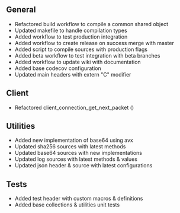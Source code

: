 ## General
- Refactored build workflow to compile a common shared object
- Updated makefile to handle compilation types
- Added workflow to test production integration
- Added workflow to create release on success merge with master
- Added script to compile sources with production flags
- Added beta workflow to test integration with beta branches
- Added workflow to update wiki with documentation
- Added base codecov configuration
- Updated main headers with extern "C" modifier

## Client
- Refactored client_connection_get_next_packet ()

## Utilities
- Added new implementation of base64 using avx
- Updated sha256 sources with latest methods
- Updated base64 sources with new implementations
- Updated log sources with latest methods & values
- Updated json header & source with latest configurations

## Tests
- Added test header with custom macros & definitions
- Added base collections & utilities unit tests